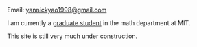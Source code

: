 Email: yannickyao1998@gmail.com

I am currently a [graduate student](https://math.mit.edu/directory/profile.html?pid=2324) in the math department at MIT.

This site is still very much under construction.
